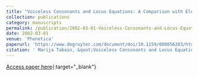 ```yaml
---
title: "Voiceless Consonants and Locus Equations: A Comparison with Electropalatographic Data on Coarticulation"
collection: publications
category: manuscripts
permalink: /publication/2002-03-01-Voiceless-Consonants-and-Locus-Equations-A-Comparison-with-Electropalatographic-Data-on-Coarticulation
date: 2002-03-01
venue: 'Phonetica'
paperurl: 'https://www.degruyter.com/document/doi/10.1159/000056203/html'
citation: ' Marija Tabain, &quot;Voiceless Consonants and Locus Equations: A Comparison with Electropalatographic Data on Coarticulation.&quot; Phonetica, 2002.'
---
```

[Access paper here](https://www.degruyter.com/document/doi/10.1159/000056203/html){:target="_blank"}

